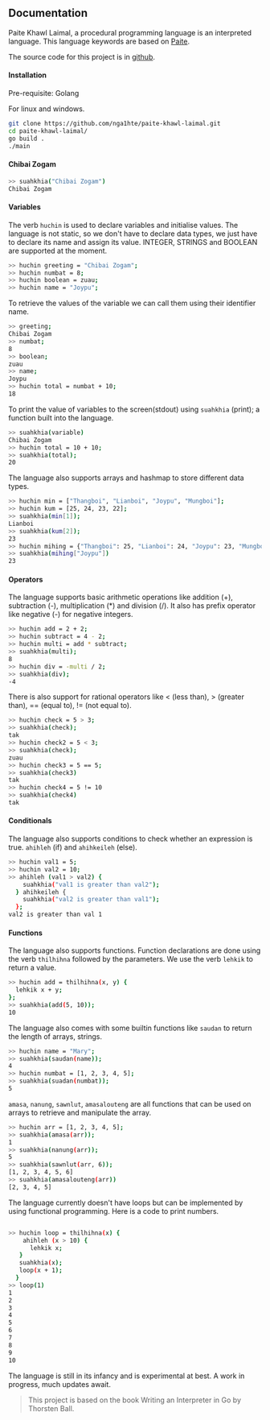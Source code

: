 ## Documentation

Paite Khawl Laimal, a procedural programming language is an interpreted language. This language keywords are based on [Paite](https://en.wikipedia.org/wiki/Paite_language).

The source code for this project is in [github](https://github.com/nga1hte/paite-khawl-laimal).

#### Installation

Pre-requisite: Golang

For linux and windows.

```bash
git clone https://github.com/nga1hte/paite-khawl-laimal.git
cd paite-khawl-laimal/
go build .
./main
```


#### Chibai Zogam

```bash
>> suahkhia("Chibai Zogam")
Chibai Zogam
```
#### Variables

The verb `huchin` is used to declare variables and initialise values. The language is not static, so we don't have to declare data types, we just have to declare its name and assign its value. INTEGER, STRINGS and BOOLEAN are supported at the moment.

```bash
>> huchin greeting = "Chibai Zogam"; 
>> huchin numbat = 8;              
>> huchin boolean = zuau;          
>> huchin name = "Joypu";
```

To retrieve the values of the variable we can call them using their identifier name.

```bash
>> greeting;   
Chibai Zogam
>> numbat;
8
>> boolean;
zuau
>> name;
Joypu
>> huchin total = numbat + 10; 
18
```

To print the value of variables to the screen(stdout) using `suahkhia` (print); a function built into the language.

```bash
>> suahkhia(variable)
Chibai Zogam
>> huchin total = 10 + 10;
>> suahkhia(total);
20
```

The language also supports arrays and hashmap to store different data types.

```bash
>> huchin min = ["Thangboi", "Lianboi", "Joypu", "Mungboi"];
>> huchin kum = [25, 24, 23, 22];
>> suahkhia(min[1]);
Lianboi
>> suahkhia(kum[2]);
23
>> huchin mihing = {"Thangboi": 25, "Lianboi": 24, "Joypu": 23, "Mungboi": 22};
>> suahkhia(mihing["Joypu"])
23
```

#### Operators

The language supports basic arithmetic operations like addition (+), subtraction (-), multiplication (*) and division (/). It also has prefix operator like negative (-) for negative integers.

```bash
>> huchin add = 2 + 2;
>> huchin subtract = 4 - 2;
>> huchin multi = add * subtract;
>> suahkhia(multi);
8
>> huchin div = -multi / 2;
>> suahkhia(div);
-4
```

There is also support for rational operators like < (less than), > (greater than), == (equal to), != (not equal to).

```bash
>> huchin check = 5 > 3;
>> suahkhia(check);
tak
>> huchin check2 = 5 < 3;
>> suahkhia(check);
zuau
>> huchin check3 = 5 == 5;
>> suahkhia(check3)
tak
>> huchin check4 = 5 != 10
>> suahkhia(check4)
tak
```

#### Conditionals

The language also supports conditions to check whether an expression is true. `ahihleh` (if) and `ahihkeileh` (else).

```bash
>> huchin val1 = 5;
>> huchin val2 = 10;
>> ahihleh (val1 > val2) {
    suahkhia("val1 is greater than val2");
  } ahihkeileh {
    suahkhia("val2 is greater than val1");
  };
val2 is greater than val 1
```

#### Functions

The language also supports functions. Function declarations are done using the verb `thilhihna` followed by the parameters. We use the verb `lehkik` to return a value.

```bash
>> huchin add = thilhihna(x, y) {
  lehkik x + y;
};
>> suahkhia(add(5, 10));
10
```

The language also comes with some builtin functions like `saudan` to return the length of arrays, strings.

```bash
>> huchin name = "Mary";
>> suahkhia(saudan(name));
4
>> huchin numbat = [1, 2, 3, 4, 5];
>> suahkhia(suadan(numbat));
5
```
`amasa`, `nanung`, `sawnlut`, `amasalouteng` are all functions that can be used on arrays to retrieve and manipulate the array.

```bash
>> huchin arr = [1, 2, 3, 4, 5];
>> suahkhia(amasa(arr));
1
>> suahkhia(nanung(arr));
5
>> suahkhia(sawnlut(arr, 6));
[1, 2, 3, 4, 5, 6]
>> suahkhia(amasalouteng(arr))
[2, 3, 4, 5]
```

The language currently doesn't have loops but can be implemented by using functional programming. Here is a code to print numbers.

```bash

>> huchin loop = thilhihna(x) {
    ahihleh (x > 10) {
      lehkik x;
   }
   suahkhia(x);
   loop(x + 1);
  }
>> loop(1)
1
2
3
4
5
6
7
8
9
10
```

The language is still in its infancy and is experimental at best. A work in progress, much updates await.

> This project is based on the book Writing an Interpreter in Go by Thorsten Ball.